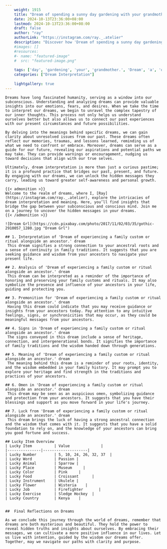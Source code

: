 ```yaml
---
    weight: 1915
    title: "Dream of spending a sunny day gardening with your grandmother."  # Assuming 'title' column exists
    date: 2024-10-13T23:36:00+08:00
    lastmod: 2024-10-13T23:36:00+08:00
    draft: false
    author: "ray"
    authorLink: "https://instagram.com/ray._.atelier"
    description: "Discover how 'Dream of spending a sunny day gardening with your grandmother.' can interpret your future and uncover its significant meanings in your life."
    #images: []
    #resources:
    #- name: "featured-image"
    #  src: "featured-image.png"
    
    tags: ['day', 'gardening', 'your', 'grandmother.', 'Dream', 'a', 'of', 'sunny', 'with', 'spending']
    categories: ["Dream Interpretation"]
    
    lightgallery: true
---
```

    
    Dreams have long fascinated humanity, serving as a window into our subconscious. Understanding and analyzing dreams can provide valuable insights into our emotions, fears, and desires. When we take the time to interpret our dreams, we begin to unravel the complex tapestry of our inner thoughts. This process not only helps us understand ourselves better but also allows us to connect our past experiences with our present circumstances and future possibilities.
    
    By delving into the meanings behind specific dreams, we can gain clarity about unresolved issues from our past. These dreams often reflect our memories, traumas, and lessons learned, reminding us of what we need to confront or embrace. Moreover, dreams can serve as a guide for our future, revealing our aspirations and potential paths we may take. They can provide warnings or encouragement, nudging us toward decisions that align with our true selves.
    
    Ultimately, dream interpretation is more than just a curious pastime; it is a profound practice that bridges our past, present, and future. By engaging with our dreams, we can unlock the hidden messages they carry, leading us toward greater self-awareness and personal growth.
    
    {{< admonition >}}
    Welcome to the realm of dreams, where I, [Ray](https://instagram.com/ray._.atelier), explore the intricacies of dream interpretation and meaning. Here, you’ll find insights that bridge the gap between your subconscious and conscious mind. Join me on a journey to uncover the hidden messages in your dreams.
    {{< /admonition >}}
    
    ![Dream Grl](https://cdn.pixabay.com/photo/2017/11/02/03/35/gothic-2910057_1280.jpg "Dream Grl")
    
    ## 1. Interpretation of 'Dream of experiencing a family custom or ritual alongside an ancestor.' dream
     This dream signifies a strong connection to your ancestral roots and a sense of continuity in family traditions. It suggests that you are seeking guidance and wisdom from your ancestors to navigate your present life.
    
    ## 2. Analysis of 'Dream of experiencing a family custom or ritual alongside an ancestor.' dream
     This dream can be interpreted as a reminder of the importance of honoring and preserving your family customs and rituals. It may also symbolize the presence and influence of your ancestors in your life, guiding and protecting you.
    
    ## 3. Premonition for 'Dream of experiencing a family custom or ritual alongside an ancestor.' dream
     Having this dream could indicate that you may receive guidance or insights from your ancestors today. Pay attention to any intuitive feelings, signs, or synchronicities that may occur, as they could be meaningful messages from your ancestors.
    
    ## 4. Signs in 'Dream of experiencing a family custom or ritual alongside an ancestor.' dream
     The signs conveyed in this dream include a sense of heritage, connection, and intergenerational bonds. It signifies the importance of family traditions and the wisdom handed down through generations.
    
    ## 5. Meaning of 'Dream of experiencing a family custom or ritual alongside an ancestor.' dream
     The meaning behind this dream is a reminder of your roots, identity, and the wisdom embedded in your family history. It may prompt you to explore your heritage and find strength in the traditions and practices of your ancestors.
    
    ## 6. Omen in 'Dream of experiencing a family custom or ritual alongside an ancestor.' dream
     This dream may be seen as an auspicious omen, symbolizing guidance and protection from your ancestors. It suggests that you have their blessings and support as you move forward in your life's journey.
    
    ## 7. Luck from 'Dream of experiencing a family custom or ritual alongside an ancestor.' dream
     This dream brings the luck of having a strong ancestral connection and the wisdom that comes with it. It suggests that you have a solid foundation to rely on, and the knowledge of your ancestors can bring you good fortune and success.
    
    ## Lucky Item Overview
    | Lucky Item          | Value              |
    |---------------|--------------------|
    | Lucky Number        | 5, 10, 24, 26, 32, 37  |
    | Lucky Word          | Passion |
    | Lucky Animal        | Sparrow |
    | Lucky Place         | Museum     |
    | Lucky Color         | Pink     |
    | Lucky Food          | Croissant      |
    | Lucky Instrument    | Ukulele |
    | Lucky Flower        | Wisteria    |
    | Lucky Job           | Firefighter       |
    | Lucky Exercise      | Sledge Hockey  |
    | Lucky Country       | Kenya    |
    
    
    ##  Final Reflections on Dreams
    
    As we conclude this journey through the world of dreams, remember that dreams are both mysterious and beautiful. They hold the power to reveal hidden truths and insights about ourselves. By embracing their messages, we can cultivate a more positive influence in our lives. Let us live with intention, guided by the wisdom our dreams offer. Together, may we navigate our paths with clarity and purpose.
    